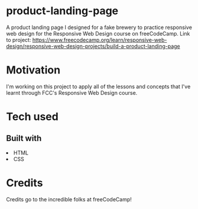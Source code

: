 # product-landing-page
A product landing page I designed for a fake brewery to practice responsive web design for the Responsive Web Design course on freeCodeCamp. Link to project: https://www.freecodecamp.org/learn/responsive-web-design/responsive-web-design-projects/build-a-product-landing-page


# Motivation
I'm working on this project to apply all of the lessons and concepts that I've learnt through FCC's Responsive Web Design course. 

# Tech used
## Built with
<li>HTML</li>
<li>CSS</li>

# Credits
Credits go to the incredible folks at freeCodeCamp! 
